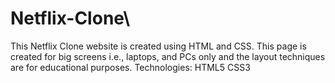 # Netflix-Clone\

This Netflix Clone website is created using HTML and CSS. This page is created for big screens i.e., laptops, and PCs only and the layout techniques are for educational purposes.
Technologies:
HTML5
CSS3
